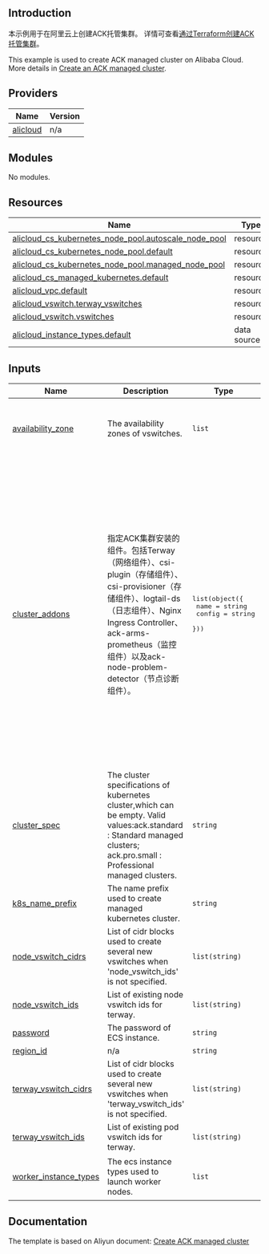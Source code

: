 ## Introduction

<!-- DOCS_DESCRIPTION_CN -->
本示例用于在阿里云上创建ACK托管集群。
详情可查看[通过Terraform创建ACK托管集群](https://help.aliyun.com/document_detail/197780.html)。
<!-- DOCS_DESCRIPTION_CN -->

<!-- DOCS_DESCRIPTION_EN -->
This example is used to create ACK managed cluster on Alibaba Cloud.
More details in [Create an ACK managed cluster](https://help.aliyun.com/document_detail/197780.html).
<!-- DOCS_DESCRIPTION_EN -->

<!-- BEGIN_TF_DOCS -->
## Providers

| Name | Version |
|------|---------|
| <a name="provider_alicloud"></a> [alicloud](#provider\_alicloud) | n/a |

## Modules

No modules.

## Resources

| Name | Type |
|------|------|
| [alicloud_cs_kubernetes_node_pool.autoscale_node_pool](https://registry.terraform.io/providers/aliyun/alicloud/latest/docs/resources/cs_kubernetes_node_pool) | resource |
| [alicloud_cs_kubernetes_node_pool.default](https://registry.terraform.io/providers/aliyun/alicloud/latest/docs/resources/cs_kubernetes_node_pool) | resource |
| [alicloud_cs_kubernetes_node_pool.managed_node_pool](https://registry.terraform.io/providers/aliyun/alicloud/latest/docs/resources/cs_kubernetes_node_pool) | resource |
| [alicloud_cs_managed_kubernetes.default](https://registry.terraform.io/providers/aliyun/alicloud/latest/docs/resources/cs_managed_kubernetes) | resource |
| [alicloud_vpc.default](https://registry.terraform.io/providers/aliyun/alicloud/latest/docs/resources/vpc) | resource |
| [alicloud_vswitch.terway_vswitches](https://registry.terraform.io/providers/aliyun/alicloud/latest/docs/resources/vswitch) | resource |
| [alicloud_vswitch.vswitches](https://registry.terraform.io/providers/aliyun/alicloud/latest/docs/resources/vswitch) | resource |
| [alicloud_instance_types.default](https://registry.terraform.io/providers/aliyun/alicloud/latest/docs/data-sources/instance_types) | data source |

## Inputs

| Name | Description | Type | Default | Required |
|------|-------------|------|---------|:--------:|
| <a name="input_availability_zone"></a> [availability\_zone](#input\_availability\_zone) | The availability zones of vswitches. | `list` | <pre>[<br/>  "cn-shenzhen-c",<br/>  "cn-shenzhen-e",<br/>  "cn-shenzhen-f"<br/>]</pre> | no |
| <a name="input_cluster_addons"></a> [cluster\_addons](#input\_cluster\_addons) | 指定ACK集群安装的组件。包括Terway（网络组件）、csi-plugin（存储组件）、csi-provisioner（存储组件）、logtail-ds（日志组件）、Nginx Ingress Controller、ack-arms-prometheus（监控组件）以及ack-node-problem-detector（节点诊断组件）。 | <pre>list(object({<br/>    name   = string<br/>    config = string<br/>  }))</pre> | <pre>[<br/>  {<br/>    "config": "",<br/>    "name": "terway-eniip"<br/>  },<br/>  {<br/>    "config": "{\"IngressDashboardEnabled\":\"true\"}",<br/>    "name": "logtail-ds"<br/>  },<br/>  {<br/>    "config": "{\"IngressSlbNetworkType\":\"internet\"}",<br/>    "name": "nginx-ingress-controller"<br/>  },<br/>  {<br/>    "config": "",<br/>    "name": "arms-prometheus"<br/>  },<br/>  {<br/>    "config": "{\"sls_project_name\":\"\"}",<br/>    "name": "ack-node-problem-detector"<br/>  },<br/>  {<br/>    "config": "",<br/>    "name": "csi-plugin"<br/>  },<br/>  {<br/>    "config": "",<br/>    "name": "csi-provisioner"<br/>  }<br/>]</pre> | no |
| <a name="input_cluster_spec"></a> [cluster\_spec](#input\_cluster\_spec) | The cluster specifications of kubernetes cluster,which can be empty. Valid values:ack.standard : Standard managed clusters; ack.pro.small : Professional managed clusters. | `string` | `"ack.pro.small"` | no |
| <a name="input_k8s_name_prefix"></a> [k8s\_name\_prefix](#input\_k8s\_name\_prefix) | The name prefix used to create managed kubernetes cluster. | `string` | `"tf-ack-shenzhen"` | no |
| <a name="input_node_vswitch_cidrs"></a> [node\_vswitch\_cidrs](#input\_node\_vswitch\_cidrs) | List of cidr blocks used to create several new vswitches when 'node\_vswitch\_ids' is not specified. | `list(string)` | <pre>[<br/>  "172.16.0.0/23",<br/>  "172.16.2.0/23",<br/>  "172.16.4.0/23"<br/>]</pre> | no |
| <a name="input_node_vswitch_ids"></a> [node\_vswitch\_ids](#input\_node\_vswitch\_ids) | List of existing node vswitch ids for terway. | `list(string)` | `[]` | no |
| <a name="input_password"></a> [password](#input\_password) | The password of ECS instance. | `string` | `"Test123456"` | no |
| <a name="input_region_id"></a> [region\_id](#input\_region\_id) | n/a | `string` | `"cn-shenzhen"` | no |
| <a name="input_terway_vswitch_cidrs"></a> [terway\_vswitch\_cidrs](#input\_terway\_vswitch\_cidrs) | List of cidr blocks used to create several new vswitches when 'terway\_vswitch\_ids' is not specified. | `list(string)` | <pre>[<br/>  "172.16.208.0/20",<br/>  "172.16.224.0/20",<br/>  "172.16.240.0/20"<br/>]</pre> | no |
| <a name="input_terway_vswitch_ids"></a> [terway\_vswitch\_ids](#input\_terway\_vswitch\_ids) | List of existing pod vswitch ids for terway. | `list(string)` | `[]` | no |
| <a name="input_worker_instance_types"></a> [worker\_instance\_types](#input\_worker\_instance\_types) | The ecs instance types used to launch worker nodes. | `list` | <pre>[<br/>  "ecs.g6.2xlarge",<br/>  "ecs.g6.xlarge"<br/>]</pre> | no |
<!-- END_TF_DOCS -->

## Documentation
<!-- docs-link --> 

The template is based on Aliyun document: [Create ACK managed cluster](https://help.aliyun.com/document_detail/197780.html) 

<!-- docs-link --> 